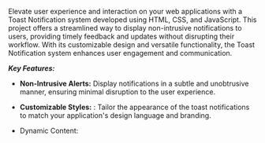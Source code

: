 Elevate user experience and interaction on your web applications with a Toast Notification system developed using HTML, CSS, and JavaScript. This project offers a streamlined way to display non-intrusive notifications to users, providing timely feedback and updates without disrupting their workflow. With its customizable design and versatile functionality, the Toast Notification system enhances user engagement and communication.

_**Key Features:**_

- **Non-Intrusive Alerts:**  Display notifications in a subtle and unobtrusive manner, ensuring minimal disruption to the user experience.
  
- **Customizable Styles:** : Tailor the appearance of the toast notifications to match your application's design language and branding.

- Dynamic Content:


